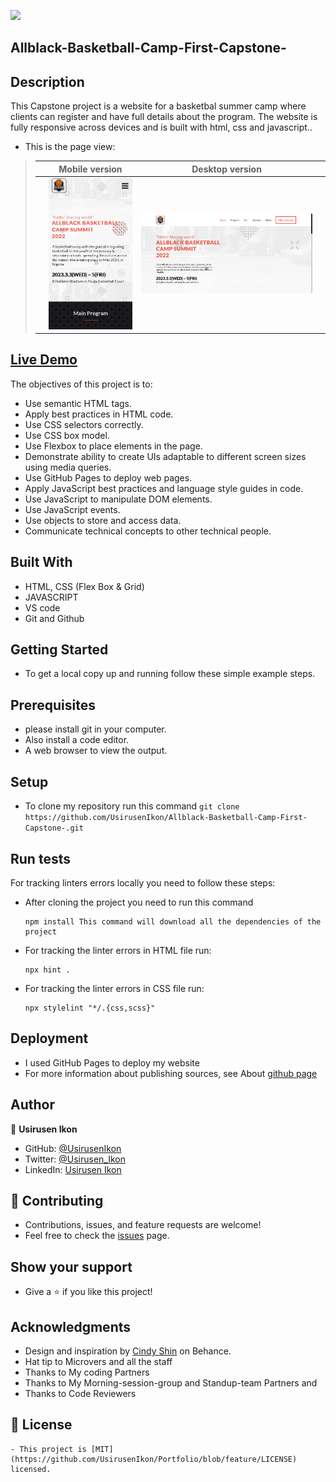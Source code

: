 ![](https://img.shields.io/badge/Microverse-blueviolet)

## Allblack-Basketball-Camp-First-Capstone-
  
## Description 
   This Capstone project is a website for a basketbal summer camp where clients can register and have
   full details about the program. The website is fully responsive across devices and
   is built with html, css and javascript..

   - This is the page view:
   
> |     | Mobile version                             | Desktop version                            |     |
> | --- | ------------------------------------------ | -------------------------------------------| --- |
> |     | ![screenshot](asset/mobile-shot.png)       | ![screenshot](asset/desktop-shot.png)|     |


## <a href="">Live Demo</a>

   The objectives of this project is to:

  - Use semantic HTML tags.
  - Apply best practices in HTML code.
  - Use CSS selectors correctly.
  - Use CSS box model.
  - Use Flexbox to place elements in the page.
  - Demonstrate ability to create UIs adaptable to different screen sizes using media queries.
  - Use GitHub Pages to deploy web pages.
  - Apply JavaScript best practices and language style guides in code.
  - Use JavaScript to manipulate DOM elements.
  - Use JavaScript events.
  - Use objects to store and access data.
  - Communicate technical concepts to other technical people.

## Built With
   - HTML, CSS (Flex Box & Grid)
   - JAVASCRIPT
   - VS code
   - Git and Github

## Getting Started
   - To get a local copy up and running follow these simple example steps.

## Prerequisites
   - please install git in your computer.
   - Also install a code editor.
   - A web browser to view the output.

## Setup
   - To clone my repository run this command `git clone https://github.com/UsirusenIkon/Allblack-Basketball-Camp-First-Capstone-.git`  

## Run tests
   For tracking linters errors locally you need to follow these steps:

   - After cloning the project you need to run this command

         npm install This command will download all the dependencies of the project

   - For tracking the linter errors in HTML file run:

         npx hint .

   - For tracking the linter errors in CSS file run:

         npx stylelint "*/.{css,scss}"

## Deployment
   - I used GitHub Pages to deploy my website
   - For more information about publishing sources, see About [github page](https://docs.github.com/en/pages/getting-started-with-github-pages/about-github-pages#publishing-sources-for-github-pages-sites)

## Author
   👤 **Usirusen Ikon**
   - GitHub: [@UsirusenIkon](https://github.com/UsirusenIkon)
   - Twitter: [@Usirusen_Ikon](https://twitter.com/Usirusen_Ikon)
   - LinkedIn: [Usirusen Ikon](https://www.linkedin.com/in/usirusen-ikon-775855174/)

## 🤝 Contributing
   - Contributions, issues, and feature requests are welcome!
   - Feel free to check the [issues](https://github.com/issues) page.

## Show your support
   - Give a ⭐️ if you like this project!

## Acknowledgments
   - Design and inspiration by [Cindy Shin](https://www.behance.net/gallery/29845175/CC-Global-Summit-2015) on Behance.
   - Hat tip to Microvers and all the staff
   - Thanks to My coding Partners
   - Thanks to My Morning-session-group and Standup-team Partners and
   - Thanks to Code Reviewers


## 📝 License
    - This project is [MIT](https://github.com/UsirusenIkon/Portfolio/blob/feature/LICENSE) licensed.
